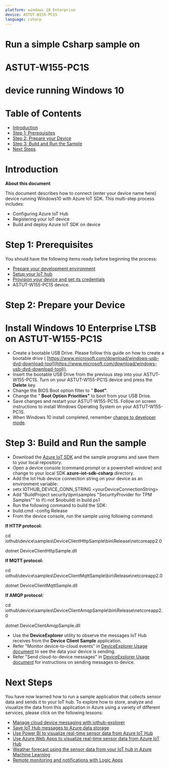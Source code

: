 ```yaml
---
platform: windows 10 Enterprise
device: ASTUT-W155-PC1S
language: csharp
---
```


##
# Run a simple Csharp sample on

# ASTUT-W155-PC1S

# device running Windows 10

##
# Table of Contents

- [Introduction](https://github.com/Azure/azure-iot-device-ecosystem/blob/master/iotcertification/templates/template-windows-csharp.md#Introduction)
- [Step 1: Prerequisites](https://github.com/Azure/azure-iot-device-ecosystem/blob/master/iotcertification/templates/template-windows-csharp.md#Prerequisites)
- [Step 2: Prepare your Device](https://github.com/Azure/azure-iot-device-ecosystem/blob/master/iotcertification/templates/template-windows-csharp.md#PrepareDevice)
- [Step 3: Build and Run the Sample](https://github.com/Azure/azure-iot-device-ecosystem/blob/master/iotcertification/templates/template-windows-csharp.md#Build)
- [Next Steps](https://github.com/Azure/azure-iot-device-ecosystem/blob/master/iotcertification/templates/template-windows-csharp.md#NextSteps)

##
# Introduction

**About this document**

This document describes how to connect {enter your device name here} device running Windows10 with Azure IoT SDK. This multi-step process includes:

- Configuring Azure IoT Hub
- Registering your IoT device
- Build and deploy Azure IoT SDK on device

##
# Step 1: Prerequisites

You should have the following items ready before beginning the process:

- [Prepare your development environment](https://github.com/Azure/azure-iot-sdk-csharp/blob/master/doc/devbox_setup.md)
- [Setup your IoT hub](https://github.com/Azure/azure-iot-device-ecosystem/blob/master/setup_iothub.md)
- [Provision your device and get its credentials](https://github.com/Azure/azure-iot-device-ecosystem/blob/master/manage_iot_hub.md)
- ASTUT-W155-PC1S device.

##
# Step 2: Prepare your Device

##
# Install Windows 10 Enterprise LTSB on ASTUT-W155-PC1S

- Create a bootable USB Drive. Please follow this guide on how to create a bootable drive ( [https://www.microsoft.com/download/windows-usb-dvd-download-tool](https://www.microsoft.com/download/windows-usb-dvd-download-tool)).
- Insert the bootable USB Drive from the previous step into your ASTUT-W155-PC1S. Turn on your ASTUT-W155-PC1S device and press the  **Delete**  key.
- Change the BIOS Boot option filter to &quot; **Boot&quot;**.
- Change the &quot; **Boot Option Priorities&quot;**  to boot from your USB Drive.
- Save changes and restart your ASTUT-W155-PC1S. Follow on screen instructions to install Windows Operating System on your ASTUT-W155-PC1S.
- When Windows 10 install completed, remember [change to developer mode](https://blogs.msdn.microsoft.com/devschool/2015/05/06/windows-10-setting-the-developer-mode/).

##
# Step 3: Build and Run the sample

- Download the [Azure IoT SDK](https://github.com/Azure/azure-iot-sdk-csharp) and the sample programs and save them to your local repository.
- Open a device console (command prompt or a powershell window) and change to your local SDK **azure-iot-sdk-csharp** directory.
- Add the Iot Hub device connection string on your device as an environment variable:
-  setx IOTHUB\_DEVICE\_CONN\_STRING &lt;yourDeviceConnectionString&gt;
- Add &quot;BuildProject security\tpm\samples &quot;SecurityProvider for TPM Samples&quot;&quot; to if(-not $nobuild) in build.ps1
- Run the following command to build the SDK:
-  build.cmd -config Release
- From the device console, run the sample using following command:

**If HTTP protocol:**

  cd iothub\device\samples\DeviceClientHttpSample\bin\Release\netcoreapp2.0

  dotnet DeviceClientHttpSample.dll

**If MQTT protocol:**

  cd iothub\device\samples\DeviceClientMqttSample\bin\Release\netcoreapp2.0

  dotnet DeviceClientMqttSample.dll

**If AMQP protocol:**

  cd iothub\device\samples\DeviceClientAmqpSample\bin\Release\netcoreapp2.0

  dotnet DeviceClientAmqpSample.dll

- Use the **DeviceExplorer** utility to observe the messages IoT Hub receives from the **Device Client Sample** application.
- Refer &quot;Monitor device-to-cloud events&quot; in [DeviceExplorer Usage document](https://github.com/Azure/azure-iot-sdk-csharp/blob/master/tools/DeviceExplorer/doc/how_to_use_device_explorer.md) to see the data your device is sending.
- Refer &quot;Send cloud-to-device messages&quot; in [DeviceExplorer Usage document](https://github.com/Azure/azure-iot-sdk-csharp/blob/master/tools/DeviceExplorer/doc/how_to_use_device_explorer.md) for instructions on sending messages to device.

##
# Next Steps

You have now learned how to run a sample application that collects sensor data and sends it to your IoT hub. To explore how to store, analyze and visualize the data from this application in Azure using a variety of different services, please click on the following lessons:

- [Manage cloud device messaging with iothub-explorer](https://docs.microsoft.com/en-us/azure/iot-hub/iot-hub-explorer-cloud-device-messaging)
- [Save IoT Hub messages to Azure data storage](https://docs.microsoft.com/en-us/azure/iot-hub/iot-hub-store-data-in-azure-table-storage)
- [Use Power BI to visualize real-time sensor data from Azure IoT Hub](https://docs.microsoft.com/en-us/azure/iot-hub/iot-hub-live-data-visualization-in-power-bi)
- [Use Azure Web Apps to visualize real-time sensor data from Azure IoT Hub](https://docs.microsoft.com/en-us/azure/iot-hub/iot-hub-live-data-visualization-in-web-apps)
- [Weather forecast using the sensor data from your IoT hub in Azure Machine Learning](https://docs.microsoft.com/en-us/azure/iot-hub/iot-hub-weather-forecast-machine-learning)
- [Remote monitoring and notifications with Logic Apps](https://docs.microsoft.com/en-us/azure/iot-hub/iot-hub-monitoring-notifications-with-azure-logic-apps)